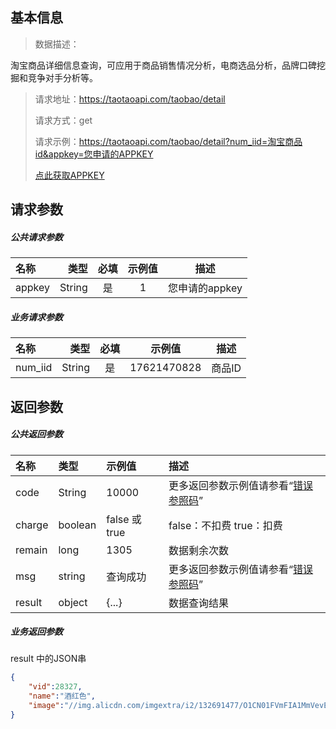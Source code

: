 ## 基本信息
>数据描述：
>
淘宝商品详细信息查询，可应用于商品销售情况分析，电商选品分析，品牌口碑挖掘和竞争对手分析等。
>
>请求地址：https://taotaoapi.com/taobao/detail
>
>请求方式：get
>
>请求示例：https://taotaoapi.com/taobao/detail?num_iid=淘宝商品id&appkey=您申请的APPKEY 
>
> [点此获取APPKEY](https://www.omotool.com/)
>
## 请求参数

##### 公共请求参数

名称|类型|必填|示例值|描述
:-|-:|:-:|:-:|:-:
appkey|String  |是|1|您申请的appkey 

##### 业务请求参数

名称|类型|必填|示例值|描述
:-|-:|:-:|:-:|:-:
num_iid|String  |是|17621470828|商品ID 


## 返回参数

##### 公共返回参数

名称|类型|示例值|描述
:-|:-|:-|:-
code|String|10000|更多返回参数示例值请参看“[错误参照码](zh-cn/common/code.md)”
charge|	boolean|	false 或 true|	false：不扣费 true：扣费
remain|	long|	1305|	数据剩余次数
msg|	string|	查询成功|	更多返回参数示例值请参看“[错误参照码](zh-cn/common/code.md)”
result|	object|	{...}|	数据查询结果

##### 业务返回参数

result 中的JSON串

```json
{
    "vid":28327,
    "name":"酒红色",
    "image":"//img.alicdn.com/imgextra/i2/132691477/O1CN01FVmFIA1MmVevEk4ww_!!132691477.jpg"
}

```

